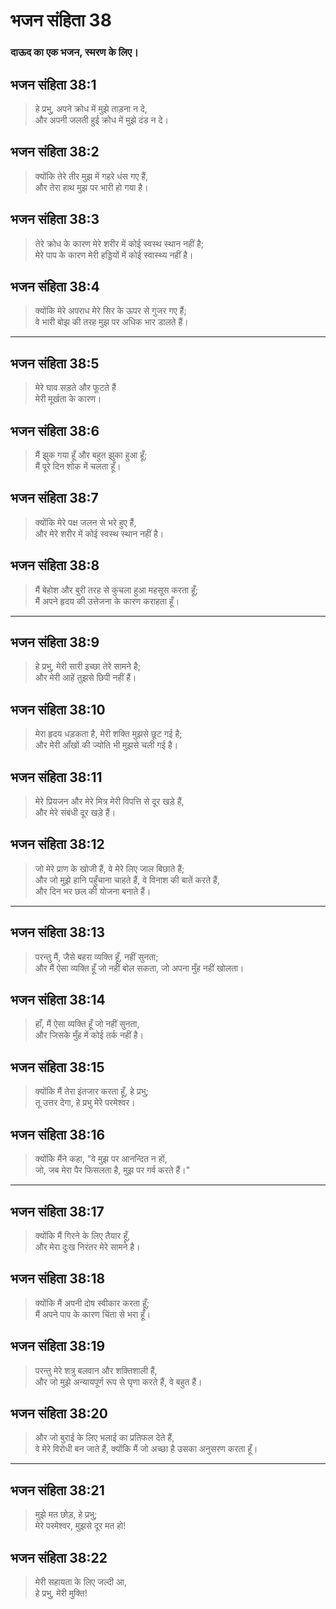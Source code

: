 # भजन संहिता 38

### दाऊद का एक भजन, स्मरण के लिए।

## भजन संहिता 38:1

> हे प्रभु, अपने क्रोध में मुझे ताड़ना न दे,  
> और अपनी जलती हुई क्रोध में मुझे दंड न दे।

## भजन संहिता 38:2

> क्योंकि तेरे तीर मुझ में गहरे धंस गए हैं,  
> और तेरा हाथ मुझ पर भारी हो गया है।

## भजन संहिता 38:3

> तेरे क्रोध के कारण मेरे शरीर में कोई स्वस्थ स्थान नहीं है;  
> मेरे पाप के कारण मेरी हड्डियों में कोई स्वास्थ्य नहीं है।

## भजन संहिता 38:4

> क्योंकि मेरे अपराध मेरे सिर के ऊपर से गुजर गए हैं;  
> वे भारी बोझ की तरह मुझ पर अधिक भार डालते हैं।

---

## भजन संहिता 38:5

> मेरे घाव सड़ते और फूटते हैं  
> मेरी मूर्खता के कारण।

## भजन संहिता 38:6

> मैं झुक गया हूँ और बहुत झुका हुआ हूँ;  
> मैं पूरे दिन शोक में चलता हूँ।

## भजन संहिता 38:7

> क्योंकि मेरे पक्ष जलन से भरे हुए हैं,  
> और मेरे शरीर में कोई स्वस्थ स्थान नहीं है।

## भजन संहिता 38:8

> मैं बेहोश और बुरी तरह से कुचला हुआ महसूस करता हूँ;  
> मैं अपने हृदय की उत्तेजना के कारण कराहता हूँ।

---

## भजन संहिता 38:9

> हे प्रभु, मेरी सारी इच्छा तेरे सामने है;  
> और मेरी आहें तुझसे छिपी नहीं हैं।

## भजन संहिता 38:10

> मेरा हृदय धड़कता है, मेरी शक्ति मुझसे छूट गई है;  
> और मेरी आँखों की ज्योति भी मुझसे चली गई है।

## भजन संहिता 38:11

> मेरे प्रियजन और मेरे मित्र मेरी विपत्ति से दूर खड़े हैं,  
> और मेरे संबंधी दूर खड़े हैं।

## भजन संहिता 38:12

> जो मेरे प्राण के खोजी हैं, वे मेरे लिए जाल बिछाते हैं;  
> और जो मुझे हानि पहुँचाना चाहते हैं, वे विनाश की बातें करते हैं,  
> और दिन भर छल की योजना बनाते हैं।

---

## भजन संहिता 38:13

> परन्तु मैं, जैसे बहरा व्यक्ति हूँ, नहीं सुनता;  
> और मैं ऐसा व्यक्ति हूँ जो नहीं बोल सकता, जो अपना मुँह नहीं खोलता।

## भजन संहिता 38:14

> हाँ, मैं ऐसा व्यक्ति हूँ जो नहीं सुनता,  
> और जिसके मुँह में कोई तर्क नहीं है।

## भजन संहिता 38:15

> क्योंकि मैं तेरा इंतजार करता हूँ, हे प्रभु;  
> तू उत्तर देगा, हे प्रभु मेरे परमेश्वर।

## भजन संहिता 38:16

> क्योंकि मैंने कहा, "वे मुझ पर आनन्दित न हों,  
> जो, जब मेरा पैर फिसलता है, मुझ पर गर्व करते हैं।"

---

## भजन संहिता 38:17

> क्योंकि मैं गिरने के लिए तैयार हूँ,  
> और मेरा दुःख निरंतर मेरे सामने है।

## भजन संहिता 38:18

> क्योंकि मैं अपनी दोष स्वीकार करता हूँ;  
> मैं अपने पाप के कारण चिंता से भरा हूँ।

## भजन संहिता 38:19

> परन्तु मेरे शत्रु बलवान और शक्तिशाली हैं,  
> और जो मुझे अन्यायपूर्ण रूप से घृणा करते हैं, वे बहुत हैं।

## भजन संहिता 38:20

> और जो बुराई के लिए भलाई का प्रतिफल देते हैं,  
> वे मेरे विरोधी बन जाते हैं, क्योंकि मैं जो अच्छा है उसका अनुसरण करता हूँ।

---

## भजन संहिता 38:21

> मुझे मत छोड़, हे प्रभु;  
> मेरे परमेश्वर, मुझसे दूर मत हो!

## भजन संहिता 38:22

> मेरी सहायता के लिए जल्दी आ,  
> हे प्रभु, मेरी मुक्ति!
